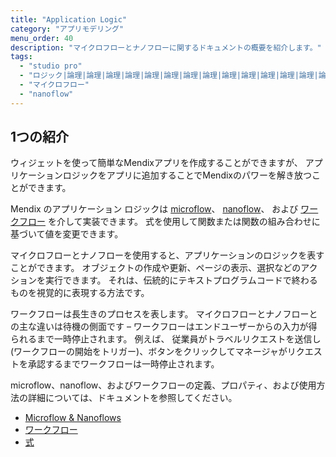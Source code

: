 ```yaml
---
title: "Application Logic"
category: "アプリモデリング"
menu_order: 40
description: "マイクロフローとナノフローに関するドキュメントの概要を紹介します。"
tags:
  - "studio pro"
  - "ロジック|論理|論理|論理|論理|論理|論理|論理|論理|論理|論理|論理|論理|論理|論理|"
  - "マイクロフロー"
  - "nanoflow"
---
```


## 1つの紹介

ウィジェットを使って簡単なMendixアプリを作成することができますが、 アプリケーションロジックをアプリに追加することでMendixのパワーを解き放つことができます。

Mendix のアプリケーション ロジックは [microflow](microflows)、 [nanoflow](nanoflows)、 および [ワークフロー](workflows) を介して実装できます。 式を使用して関数または関数の組み合わせに基づいて値を変更できます。

マイクロフローとナノフローを使用すると、アプリケーションのロジックを表すことができます。 オブジェクトの作成や更新、ページの表示、選択などのアクションを実行できます。 それは、伝統的にテキストプログラムコードで終わるものを視覚的に表現する方法です。

ワークフローは長生きのプロセスを表します。 マイクロフローとナノフローとの主な違いは待機の側面です – ワークフローはエンドユーザーからの入力が得られるまで一時停止されます。 例えば、 従業員がトラベルリクエストを送信し(ワークフローの開始をトリガー)、ボタンをクリックしてマネージャがリクエストを承認するまでワークフローは一時停止されます。

microflow、nanoflow、およびワークフローの定義、プロパティ、および使用方法の詳細については、ドキュメントを参照してください。

* [Microflow & Nanoflows](マイクロフローとナノフロー)
* [ワークフロー](workflows)
* [式](表現)

